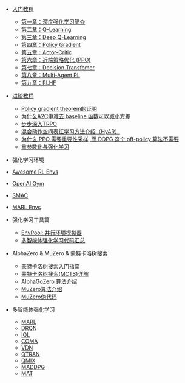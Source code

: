 - [入门教程](deep-rl/deep-rl-class/README.md)
  - [第一章：深度强化学习简介](deep-rl/deep-rl-class/ch1_introduction.md)
  - [第二章：Q-Learning](deep-rl/deep-rl-class/ch2_q-learning.md)
  - [第三章：Deep Q-Learning](deep-rl/deep-rl-class/ch3_dqn.md)
  - [第四章：Policy Gradient](deep-rl/deep-rl-class/ch4_pg.md)
  - [第五章：Actor-Critic](deep-rl/deep-rl-class/ch5_a2c.md)
  - [第六章：近端策略优化 (PPO)](deep-rl/deep-rl-class/ch6_ppo.md)
  - [第七章：Decision Transfomer](deep-rl/deep-rl-class/ch7_decision-transformer.md)
  - [第八章：Multi-Agent RL](deep-rl/deep-rl-class/ch8_marl.md)
  - [第九章：RLHF](deep-rl/papers/RLHF.md)

- [进阶教程](deep-rl/algorithms/README.md)
  - [Policy gradient theorem的证明](deep-rl/algorithms/ch1_supp_pg.md)
  - [为什么A2C中减去 baseline 函数可以减小方差](deep-rl/algorithms/ch1_supp_a2c.md)
  - [步步深入TRPO](deep-rl/algorithms/ch1_supp_trpo.md)
  - [混合动作空间表征学习方法介绍（HyAR）](deep-rl/algorithms/ch2_supp_hyar.md)
  - [为什么 PPO 需要重要性采样, 而 DDPG 这个 off-policy 算法不需要](deep-rl/algorithms/ch2_supp_ppovsddpg.md)
  - [重参数化与强化学习](deep-rl/algorithms/ch2_supp_reparameterization.md)

- 强化学习环境
- [Awesome RL Envs](deep-rl/rltools/awesomeRLtools.md)
- [OpenAI Gym](deep-rl/envs/gym.md)
- [SMAC](deep-rl/envs/smac.md)
- [MARL Envs](deep-rl/envs/marl_env.md)


- 强化学习工具篇
  - [EnvPool: 并行环境模拟器](deep-rl/rltools/envpool.md)
  - [多智能体强化学习代码汇总](deep-rl/rltools/marltool.md)

- AlphaZero & MuZero & 蒙特卡洛树搜索
  - [蒙特卡洛树搜索入门指南](deep-rl/muzero/mcts_guide.md)
  - [蒙特卡洛树搜索(MCTS)详解](deep-rl/muzero/MCTS.md)
  - [AlphaGoZero 算法介绍](deep-rl/muzero/alphazero.md)
  - [MuZero算法介绍](deep-rl/muzero/muzero_intro.md)
  - [MuZero伪代码](deep-rl/muzero/muzero_pseudocode.md)

- 多智能体强化学习

  - [MARL](deep-rl/papers/Overview.md)
  - [DRQN](deep-rl/papers/DRQN.md)
  - [IQL](deep-rl/papers/IQL.md)
  - [COMA](deep-rl/papers/COMA.md)
  - [VDN](deep-rl/papers/VDN.md)
  - [QTRAN](deep-rl/papers/QTRAN.md)
  - [QMIX](deep-rl/papers/QMIX.md)
  - [MADDPG](deep-rl/papers/MADDPG.md)
  - [MAT](deep-rl/papers/MAT.md)
